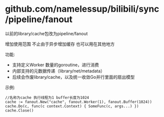 # github.com/namelessup/bilibili/sync/pipeline/fanout

以前的library/cache包改为pipeline/fanout

增加使用范围 不止由于异步增加缓存 也可以用在其他地方

功能:

* 支持定义Worker 数量的goroutine，进行消费
* 内部支持的元数据传递（library/net/metadata）
* 后续会作废library/cache，以及统一收敛Go并行里面的扇出模型

示例:
```golang
//名称为cache 执行线程为1 buffer长度为1024
cache := fanout.New("cache", fanout.Worker(1), fanout.Buffer(1024))
cache.Do(c, func(c context.Context) { SomeFunc(c, args...) })
cache.Close()
```